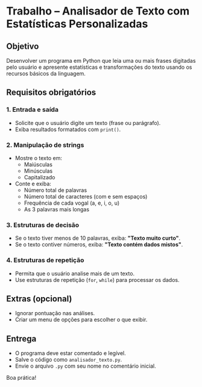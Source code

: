 # Trabalho – Analisador de Texto com Estatísticas Personalizadas

## Objetivo
Desenvolver um programa em Python que leia uma ou mais frases digitadas pelo usuário e apresente estatísticas e transformações do texto usando os recursos básicos da linguagem.

## Requisitos obrigatórios

### 1. Entrada e saída
- Solicite que o usuário digite um texto (frase ou parágrafo).
- Exiba resultados formatados com `print()`.

### 2. Manipulação de strings
- Mostre o texto em:
  - Maiúsculas
  - Minúsculas
  - Capitalizado
- Conte e exiba:
  - Número total de palavras
  - Número total de caracteres (com e sem espaços)
  - Frequência de cada vogal (a, e, i, o, u)
  - As 3 palavras mais longas

### 3. Estruturas de decisão
- Se o texto tiver menos de 10 palavras, exiba: **"Texto muito curto"**.
- Se o texto contiver números, exiba: **"Texto contém dados mistos"**.

### 4. Estruturas de repetição
- Permita que o usuário analise mais de um texto.
- Use estruturas de repetição (`for`, `while`) para processar os dados.

## Extras (opcional)
- Ignorar pontuação nas análises.
- Criar um menu de opções para escolher o que exibir.

## Entrega
- O programa deve estar comentado e legível.
- Salve o código como `analisador_texto.py`.
- Envie o arquivo `.py` com seu nome no comentário inicial.

Boa prática!
